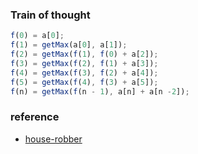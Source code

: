 ### Train of thought

```javaScript
f(0) = a[0];
f(1) = getMax(a[0], a[1]);
f(2) = getMax(f(1), f(0) + a[2]);
f(3) = getMax(f(2), f(1) + a[3]);
f(4) = getMax(f(3), f(2) + a[4]);
f(5) = getMax(f(4), f(3) + a[5]);
f(n) = getMax(f(n - 1), a[n] + a[n -2]);
```

### reference

-   [house-robber](https://leetcode.com/problems/house-robber/description/)
